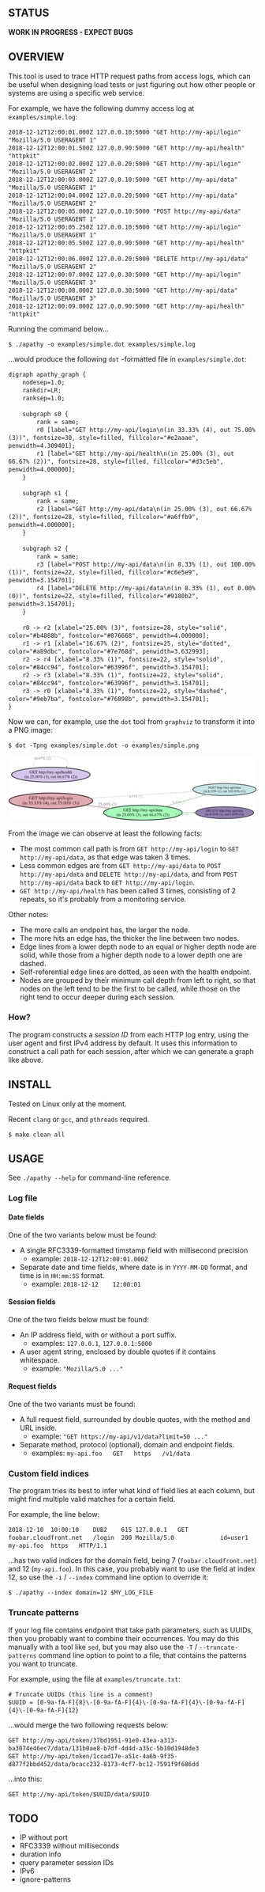 STATUS
------

**WORK IN PROGRESS - EXPECT BUGS**


OVERVIEW
--------

This tool is used to trace HTTP request paths from access logs,
which can be useful when designing load tests or just figuring out
how other people or systems are using a specific web service.

For example, we have the following dummy access log at `examples/simple.log`:

    2018-12-12T12:00:01.000Z 127.0.0.10:5000 "GET http://my-api/login" "Mozilla/5.0 USERAGENT 1"
    2018-12-12T12:00:01.500Z 127.0.0.90:5000 "GET http://my-api/health" "httpkit"
    2018-12-12T12:00:02.000Z 127.0.0.20:5000 "GET http://my-api/login" "Mozilla/5.0 USERAGENT 2"
    2018-12-12T12:00:03.000Z 127.0.0.10:5000 "GET http://my-api/data" "Mozilla/5.0 USERAGENT 1"
    2018-12-12T12:00:04.000Z 127.0.0.20:5000 "GET http://my-api/data" "Mozilla/5.0 USERAGENT 2"
    2018-12-12T12:00:05.000Z 127.0.0.10:5000 "POST http://my-api/data" "Mozilla/5.0 USERAGENT 1"
    2018-12-12T12:00:05.250Z 127.0.0.10:5000 "GET http://my-api/login" "Mozilla/5.0 USERAGENT 1"
    2018-12-12T12:00:05.500Z 127.0.0.90:5000 "GET http://my-api/health" "httpkit"
    2018-12-12T12:00:06.000Z 127.0.0.20:5000 "DELETE http://my-api/data" "Mozilla/5.0 USERAGENT 2"
    2018-12-12T12:00:07.000Z 127.0.0.30:5000 "GET http://my-api/login" "Mozilla/5.0 USERAGENT 3"
    2018-12-12T12:00:08.000Z 127.0.0.30:5000 "GET http://my-api/data" "Mozilla/5.0 USERAGENT 3"
    2018-12-12T12:00:09.000Z 127.0.0.90:5000 "GET http://my-api/health" "httpkit"

Running the command below...

    $ ./apathy -o examples/simple.dot examples/simple.log

...would produce the following `dot` -formatted file in `examples/simple.dot`:

    digraph apathy_graph {
        nodesep=1.0;
        rankdir=LR;
        ranksep=1.0;
    
        subgraph s0 {
            rank = same;
            r0 [label="GET http://my-api/login\n(in 33.33% (4), out 75.00% (3))", fontsize=30, style=filled, fillcolor="#e2aaae", penwidth=4.309401];
            r1 [label="GET http://my-api/health\n(in 25.00% (3), out 66.67% (2))", fontsize=28, style=filled, fillcolor="#d3c5eb", penwidth=4.000000];
        }
    
        subgraph s1 {
            rank = same;
            r2 [label="GET http://my-api/data\n(in 25.00% (3), out 66.67% (2))", fontsize=28, style=filled, fillcolor="#a6ffb9", penwidth=4.000000];
        }
    
        subgraph s2 {
            rank = same;
            r3 [label="POST http://my-api/data\n(in 8.33% (1), out 100.00% (1))", fontsize=22, style=filled, fillcolor="#c6e5e9", penwidth=3.154701];
            r4 [label="DELETE http://my-api/data\n(in 8.33% (1), out 0.00% (0))", fontsize=22, style=filled, fillcolor="#9180b2", penwidth=3.154701];
        }
    
        r0 -> r2 [xlabel="25.00% (3)", fontsize=28, style="solid", color="#b4888b", fontcolor="#876668", penwidth=4.000000];
        r1 -> r1 [xlabel="16.67% (2)", fontsize=25, style="dotted", color="#a89dbc", fontcolor="#7e768d", penwidth=3.632993];
        r2 -> r4 [xlabel="8.33% (1)", fontsize=22, style="solid", color="#84cc94", fontcolor="#63996f", penwidth=3.154701];
        r2 -> r3 [xlabel="8.33% (1)", fontsize=22, style="solid", color="#84cc94", fontcolor="#63996f", penwidth=3.154701];
        r3 -> r0 [xlabel="8.33% (1)", fontsize=22, style="dashed", color="#9eb7ba", fontcolor="#76898b", penwidth=3.154701];
    }

Now we can, for example, use the `dot` tool from `graphviz`
to transform it into a PNG image:

    $ dot -Tpng examples/simple.dot -o examples/simple.png

![alt text](examples/simple.png)

From the image we can observe at least the following facts:

  * The most common call path is from `GET http://my-api/login` to
    `GET http://my-api/data`, as that edge was taken 3 times.
  * Less common edges are from `GET http://my-api/data` to 
    `POST http://my-api/data` and `DELETE http://my-api/data`,
    and from `POST http://my-api/data` back to `GET http://my-api/login`.
  * `GET http://my-api/health` has been called 3 times, consisting of 2
    repeats, so it's probably from a monitoring service.

Other notes:

  * The more calls an endpoint has, the larger the node.
  * The more hits an edge has, the thicker the line between two nodes.
  * Edge lines from a lower depth node to an equal or higher depth node
    are solid, while those from a higher depth node to a lower depth one
    are dashed.
  * Self-referential edge lines are dotted, as seen with the health endpoint.
  * Nodes are grouped by their minimum call depth from left to right,
    so that nodes on the left tend to be the first to be called, while
    those on the right tend to occur deeper during each session.

### How?

The program constructs a *session ID* from each HTTP log entry,
using the user agent and first IPv4 address by default. It uses
this information to construct a call path for each session, after
which we can generate a graph like above.


INSTALL
-------

Tested on Linux only at the moment.

Recent `clang` or `gcc`, and `pthreads` required.

    $ make clean all


USAGE
-----

See `./apathy --help` for command-line reference.

### Log file

#### Date fields

One of the two variants below must be found:

  * A single RFC3339-formatted timstamp field with millisecond precision
    - example: `2018-12-12T12:00:01.000Z`
  * Separate date and time fields, where date is in `YYYY-MM-DD` format,
    and time is in `HH:mm:SS` format.
    - example: `2018-12-12    12:00:01`

#### Session fields

One of the two fields below must be found:

  * An IP address field, with or without a port suffix.
    - examples: `127.0.0.1`, `127.0.0.1:5000`
  * A user agent string, enclosed by double quotes if it contains whitespace.
    - example: `"Mozilla/5.0 ..."`

#### Request fields

One of the two variants must be found:

  * A full request field, surrounded by double quotes, with the method and URL inside.
    - example: `"GET https://my-api/v1/data?limit=50 ..."`
  * Separate method, protocol (optional), domain and endpoint fields.
    - examples: `my-api.foo   GET   https   /v1/data`

### Custom field indices

The program tries its best to infer what kind of field lies at each column,
but might find multiple valid matches for a certain field.

For example, the line below:

    2018-12-10  10:00:10    DUB2    615 127.0.0.1   GET foobar.cloudfront.net   /login  200 Mozilla/5.0             id=user1    my-api.foo  https   HTTP/1.1

...has two valid indices for the domain field, being 7 (`foobar.cloudfront.net`)
and 12 (`my-api.foo`). In this case, you probably want to use the field
at index 12, so use the `-i` / `--index` command line option to override
it:

    $ ./apathy --index domain=12 $MY_LOG_FILE

### Truncate patterns

If your log file contains endpoint that take path parameters, such as
UUIDs, then you probably want to combine their occurrences. You may do
this manually with a tool like `sed`,
but you may also use the `-T` / `--truncate-patterns` command line option
to point to a file, that contains the patterns you want to truncate.

For example, using the file at `examples/truncate.txt`:

    # Truncate UUIDs (this line is a comment)
    $UUID = [0-9a-fA-F]{8}\-[0-9a-fA-F]{4}\-[0-9a-fA-F]{4}\-[0-9a-fA-F]{4}\-[0-9a-fA-F]{12}

...would merge the two following requests below:

    GET http://my-api/token/37bd1951-91e0-43ea-a313-ba3074e46ec7/data/131b0ae8-b7df-4d4d-a35c-5b10d1948de3
    GET http://my-api/token/1ccad17e-a51c-4a6b-9f35-d877f2bbd452/data/bcacc232-8173-4cf7-bc12-7591f9f686dd

...into this:

    GET http://my-api/token/$UUID/data/$UUID


TODO
----

  * IP without port
  * RFC3339 without milliseconds
  * duration info
  * query parameter session IDs
  * IPv6
  * ignore-patterns
